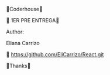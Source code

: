 🚀Coderhouse🚀

🔧 1ER PRE ENTREGA🔧

Author:

Eliana Carrizo

📌 https://github.com/EliCarrizo/React.git

📢Thanks📢
